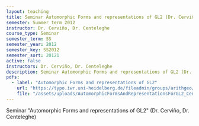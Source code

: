 ```yaml
---
layout: teaching
title: Seminar Automorphic Forms and representations of GL2 (Dr. Cerviño, Dr. Centeleghe)
semester: Summer term 2012
instructor: Dr. Cerviño, Dr. Centeleghe
course_type: Seminar
semester_term: SS
semester_year: 2012
semester_key: SS2012
semester_sort: 20121
active: false
instructors: Dr. Cerviño, Dr. Centeleghe
description: Seminar Automorphic Forms and representations of GL2 (Dr. Cerviño, Dr. Centeleghe)
pdfs:
  - label: "Automorphic Forms and representations of GL2"
    url: "https://typo.iwr.uni-heidelberg.de/fileadmin/groups/arithgeo/templates/data/Hauptseminare/AutomorphicFormsAndRepresentationsForGL2_CentelegheCervinoChekaru.pdf"
    file: "/assets/uploads/AutomorphicFormsAndRepresentationsForGL2_CentelegheCervinoChekaru.pdf"
---
```


Seminar "Automorphic Forms and representations of GL2" (Dr. Cerviño, Dr. Centeleghe)

